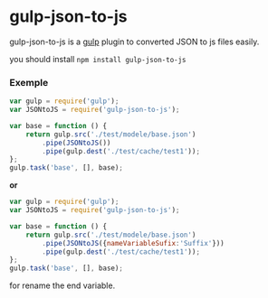 # gulp-json-to-js

gulp-json-to-js is a [gulp](https://github.com/wearefractal/gulp) plugin to converted JSON to js files easily.

you should install `npm install gulp-json-to-js`

### Exemple

```javascript
var gulp = require('gulp');
var JSONtoJS = require('gulp-json-to-js');

var base = function () {
    return gulp.src('./test/modele/base.json')
        .pipe(JSONtoJS())
        .pipe(gulp.dest('./test/cache/test1'));
};
gulp.task('base', [], base);
```

**or**

```javascript
var gulp = require('gulp');
var JSONtoJS = require('gulp-json-to-js');

var base = function () {
    return gulp.src('./test/modele/base.json')
        .pipe(JSONtoJS({nameVariableSufix:'Suffix'}))
        .pipe(gulp.dest('./test/cache/test1'));
};
gulp.task('base', [], base);
```
for rename the end variable.

